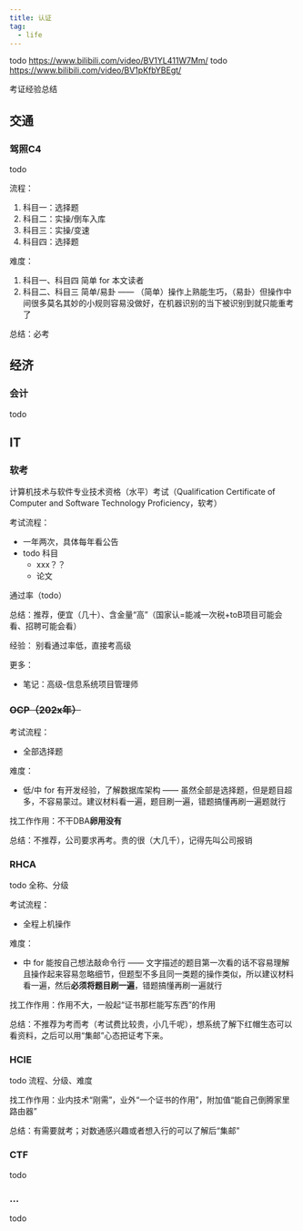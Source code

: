 ```yaml
---
title: 认证
tag:
  - life
---
```


todo https://www.bilibili.com/video/BV1YL411W7Mm/
todo https://www.bilibili.com/video/BV1pKfbYBEgt/

考证经验总结

## 交通

### 驾照C4

todo 

流程：

1. 科目一：选择题
1. 科目二：实操/倒车入库
1. 科目三：实操/变速
1. 科目四：选择题

难度：

1. 科目一、科目四 简单 for 本文读者
1. 科目二、科目三 简单/易卦 —— （简单）操作上熟能生巧，（易卦）但操作中间很多莫名其妙的小规则容易没做好，在机器识别的当下被识别到就只能重考了 

总结：必考

## 经济

### 会计

todo

## IT

### 软考

计算机技术与软件专业技术资格（水平）考试（Qualification Certificate of Computer and Software Technology Proficiency，软考）

考试流程：

+ 一年两次，具体每年看公告
+ todo 科目
    + xxx？？
    + 论文

通过率（todo）

总结：推荐，便宜（几十）、含金量“高”（国家认\=能减一次税\+toB项目可能会看、招聘可能会看）

经验：
别看通过率低，直接考高级

更多：

+ 笔记：高级-信息系统项目管理师


### ~~OCP（202x年）~~

考试流程：

+ 全部选择题

难度：

+ 低/中 for 有开发经验，了解数据库架构 —— 虽然全部是选择题，但是题目超多，不容易蒙过。建议材料看一遍，题目刷一遍，错题搞懂再刷一遍题就行

找工作作用：不干DBA**卵用没有**

总结：不推荐，公司要求再考。贵的很（大几千），记得先叫公司报销

### RHCA

todo 全称、分级

考试流程：

+ 全程上机操作

难度：

+ 中 for 能按自己想法敲命令行 —— 文字描述的题目第一次看的话不容易理解且操作起来容易忽略细节，但题型不多且同一类题的操作类似，所以建议材料看一遍，然后**必须将题目刷一遍**，错题搞懂再刷一遍就行 

找工作作用：作用不大，一般起“证书那栏能写东西”的作用

总结：不推荐为考而考（考试费比较贵，小几千呢），想系统了解下红帽生态可以看资料，之后可以用“集邮”心态把证考下来。

### HCIE

todo 流程、分级、难度

找工作作用：业内技术“刚需”，业外“一个证书的作用”，附加值“能自己倒腾家里路由器”

总结：有需要就考；对数通感兴趣或者想入行的可以了解后“集邮”

### CTF

todo

### ...

todo
